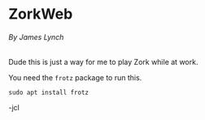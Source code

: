 # ZorkWeb
###### By James Lynch

Dude this is just a way for me to play Zork while at work.

You need the `frotz` package to run this.

`sudo apt install frotz`

-jcl
